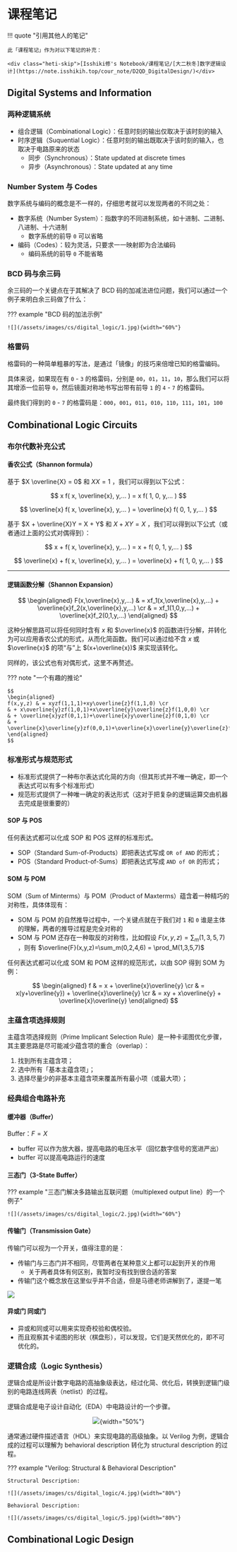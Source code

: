 # 课程笔记

!!! quote "引用其他人的笔记"

    此「课程笔记」作为对以下笔记的补充：

    <div class="heti-skip">[Isshiki修's Notebook/课程笔记/[大二秋冬]数字逻辑设计](https://note.isshikih.top/cour_note/D2QD_DigitalDesign/)</div>

## Digital Systems and Information

### 两种逻辑系统

- 组合逻辑（Combinational Logic）：任意时刻的输出仅取决于该时刻的输入
- 时序逻辑（Suquential Logic）：任意时刻的输出既取决于该时刻的输入，也取决于电路原来的状态
    - 同步（Synchronous）：State updated at discrete times
    - 异步（Asynchronous）：State updated at any time

### Number System 与 Codes

数字系统与编码的概念是不一样的，仔细思考就可以发现两者的不同之处：

- 数字系统（Number System）：指数字的不同进制系统，如十进制、二进制、八进制、十六进制
    - 数字系统的前导 `0` 可以省略
- 编码（Codes）：较为灵活，只要求一一映射即为合法编码
    - 编码系统的前导 `0` 不能省略

### BCD 码与余三码

余三码的一个关键点在于其解决了 BCD 码的加减法进位问题，我们可以通过一个例子来明白余三码做了什么：

??? example "BCD 码的加法示例"

    ![](/assets/images/cs/digital_logic/1.jpg){width="60%"}

### 格雷码

格雷码的一种简单粗暴的写法，是通过「镜像」的技巧来倍增已知的格雷编码。

具体来说，如果现在有 `0` - `3` 的格雷码，分别是 `00`，`01`，`11`，`10`，那么我们可以将其增添一位前导 `0`，然后镜面对称地书写出带有前导 `1` 的 `4` - `7` 的格雷码。

最终我们得到的 `0` - `7` 的格雷码是：`000`，`001`，`011`，`010`，`110`，`111`，`101`，`100`

## Combinational Logic Circuits

### 布尔代数补充公式

#### 香农公式（Shannon formula）

基于 $X \overline{X} = 0$ 和 $X X = 1$ ，我们可以得到以下公式：

$$
x f( x, \overline{x}, y,... ) = x f( 1, 0, y,... )
$$

$$
\overline{x} f( x, \overline{x}, y,... ) = \overline{x} f( 0, 1, y,... )
$$

基于 $X + \overline{X}Y = X + Y$ 和 $X + XY = X$ ，我们可以得到以下公式（或者通过上面的公式对偶得到）：

$$
x + f( x, \overline{x}, y,... ) = x + f( 0, 1, y,... )
$$

$$
\overline{x} + f(  x, \overline{x}, y,... ) = \overline{x} + f( 1, 0, y,... )
$$

---

#### 逻辑函数分解（Shannon Expansion）

$$
\begin{aligned}
F(x,\overline{x},y,...) & = xf_1(x,\overline{x},y,...) + \overline{x}f_2(x,\overline{x},y,...) \cr
& = xf_1(1,0,y,...) + \overline{x}f_2(0,1,y,...)
\end{aligned}
$$

这种分解思路可以将任何同时含有 $x$ 和 $\overline{x}$ 的函数进行分解，并转化为可以应用香农公式的形式，从而化简函数。我们可以通过给不含 $x$ 或 $\overline{x}$ 的项“与”上 $(x+\overline{x})$ 来实现该转化。

同样的，该公式也有对偶形式，这里不再赘述。

??? note "一个有趣的推论"

    $$
    \begin{aligned}
    f(x,y,z) & = xyzf(1,1,1)+xy\overline{z}f(1,1,0) \cr
    & + x\overline{y}zf(1,0,1)+x\overline{y}\overline{z}f(1,0,0) \cr
    & + \overline{x}yzf(0,1,1)+\overline{x}y\overline{z}f(0,1,0) \cr
    & + \overline{x}\overline{y}zf(0,0,1)+\overline{x}\overline{y}\overline{z}f(0,0,0)
    \end{aligned}
    $$

### 标准形式与规范形式

- 标准形式提供了一种布尔表达式化简的方向（但其形式并不唯一确定，即一个表达式可以有多个标准形式）
- 规范形式提供了一种唯一确定的表达形式（这对于把复杂的逻辑运算交由机器去完成是很重要的）

#### SOP 与 POS

任何表达式都可以化成 SOP 和 POS 这样的标准形式。

- SOP（Standard Sum-of-Products）即把表达式写成 `OR of AND` 的形式；
- POS（Standard Product-of-Sums）即把表达式写成 `AND of OR` 的形式；

#### SOM 与 POM

SOM（Sum of Minterms）与 POM（Product of Maxterms）蕴含着一种精巧的对称性，具体体现有：

- SOM 与 POM 的自然推导过程中，一个关键点就在于我们对 `1` 和 `0` 谁是主体的理解，两者的推导过程是完全对称的
- SOM 与 POM 还存在一种取反的对称性，比如假设 $F(x,y,z)=\sum_m(1,3,5,7)$ ，则有 $\overline{F}(x,y,z)=\sum_m(0,2,4,6) = \prod_M(1,3,5,7)$

任何表达式都可以化成 SOM 和 POM 这样的规范形式，以由 SOP 得到 SOM 为例：

$$
\begin{aligned}
f & = x + \overline{x}\overline{y} \cr
& = x(y+\overline{y}) + \overline{x}\overline{y} \cr
& = xy + x\overline{y} + \overline{x}\overline{y}
\end{aligned}
$$

### 主蕴含项选择规则

主蕴含项选择规则（Prime Implicant Selection Rule）是一种卡诺图优化步骤，其主要思路是尽可能减少蕴含项的重合（overlap）：

1. 找到所有主蕴含项；
2. 选中所有「基本主蕴含项」；
3. 选择尽量少的非基本主蕴含项来覆盖所有最小项（或最大项）；

### 经典组合电路补充

#### 缓冲器（Buffer）

Buffer：$F=X$

- buffer 可以作为放大器，提高电路的电压水平（回忆数字信号的宽进严出）
- buffer 可以提高电路运行的速度

#### 三态门（3-State Buffer）

??? example "三态门解决多路输出互联问题（multiplexed output line）的一个例子"
    
    ![](/assets/images/cs/digital_logic/2.jpg){width="60%"}

#### 传输门（Transmission Gate）

传输门可以视为一个开关，值得注意的是：

- 传输门与三态门并不相同，尽管两者在某种意义上都可以起到开关的作用
    - 关于两者具体有何区别，我暂时没有找到很合适的答案
- 传输门这个概念放在这里似乎并不合适，但是马德老师讲解到了，遂提一笔

![](/assets/images/cs/digital_logic/3.jpg)

#### 异或门 同或门

- 异或和同或可以用来实现奇校验和偶校验。
- 而且观察其卡诺图的形状（棋盘形），可以发现，它们是天然优化的，即不可优化的。

### 逻辑合成（Logic Synthesis）

逻辑合成是所设计数字电路的高抽象级表达，经过化简、优化后，转换到逻辑门级别的电路连线网表（netlist）的过程。

逻辑合成是电子设计自动化（EDA）中电路设计的一个步骤。

<center>

![](/assets/images/cs/digital_logic/6.jpg){width="50%"}

</center>

通常通过硬件描述语言（HDL）来实现电路的高级抽象。以 Verilog 为例，逻辑合成的过程可以理解为 behavioral description 转化为 structural description 的过程。

??? example "Verilog: Structural & Behavioral Description"

    Structural Description:

    ![](/assets/images/cs/digital_logic/4.jpg){width="80%"}

    Behavioral Description:

    ![](/assets/images/cs/digital_logic/5.jpg){width="80%"}

## Combinational Logic Design

